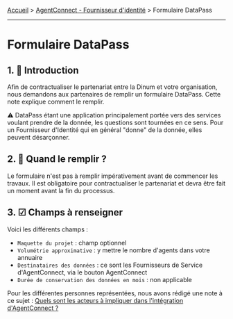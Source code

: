 [Accueil](https://github.com/france-connect/Documentation-AgentConnect/blob/main/README.md) > [AgentConnect - Fournisseur d'identité](../../doc_fi.md) > Formulaire DataPass

___

# Formulaire DataPass

## 1. 👋 Introduction

Afin de contractualiser le partenariat entre la Dinum et votre organisation, nous demandons aux partenaires de remplir un formulaire DataPass. Cette note explique comment le remplir.

⚠ DataPass étant une application principalement portée vers des services voulant prendre de la donnée, les questions sont tournées en ce sens. Pour un Fournisseur d'Identité qui en général "donne" de la donnée, elles peuvent désarçonner.

## 2. 📅 Quand le remplir ?

Le formulaire n'est pas à remplir impérativement avant de commencer les travaux. Il est obligatoire pour contractualiser le partenariat et devra être fait un moment avant la fin du processus.

## 3. ☑ Champs à renseigner

Voici les différents champs :

- `Maquette du projet` : champ optionnel
- `Volumétrie approximative` : y mettre le nombre d'agents dans votre annuaire
- `Destinataires des données` : ce sont les Fournisseurs de Service d'AgentConnect, via le bouton AgentConnect
- `Durée de conservation des données en mois` : non applicable

Pour les différentes personnes représentées, nous avons rédigé une note à ce sujet : [Quels sont les acteurs à impliquer dans l'intégration d'AgentConnect ?](../../doc_fs/datapass-fs.md)

